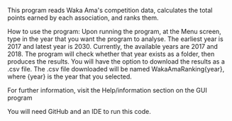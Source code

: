 This program reads Waka Ama's competition data, calculates the total points earned by each association, and ranks them. 

How to use the program:
Upon running the program, at the Menu screen, type in the year that you want the program to analyse. The earliest year is 2017 and latest year is 2030. Currently, the available years are 2017 and 2018. The program will check whether that year exists as a folder, then produces the results. You will have the option to download the results as a .csv file. The .csv file downloaded will be named WakaAmaRanking{year}, where {year} is the year that you selected.

For further information, visit the Help/information section on the GUI program

You will need GitHub and an IDE to run this code.

